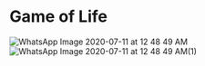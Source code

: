 # Game of Life
![WhatsApp Image 2020-07-11 at 12 48 49 AM](https://user-images.githubusercontent.com/54345655/87190772-bada8e80-c310-11ea-8497-116c2fed9146.jpeg)
![WhatsApp Image 2020-07-11 at 12 48 49 AM(1)](https://user-images.githubusercontent.com/54345655/87190779-bca45200-c310-11ea-9c98-eab6086ce352.jpeg)
